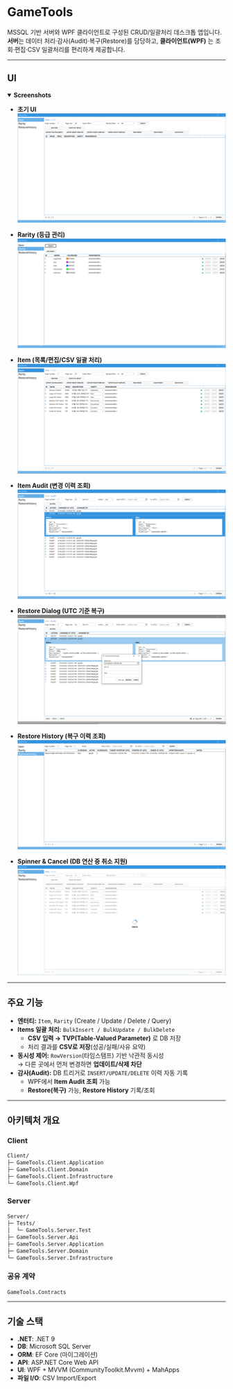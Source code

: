 # GameTools

MSSQL 기반 서버와 WPF 클라이언트로 구성된 CRUD/일괄처리 데스크톱 앱입니다.  
**서버**는 데이터 처리·감사(Audit)·복구(Restore)를 담당하고, **클라이언트(WPF)** 는 조회·편집·CSV 일괄처리를 편리하게 제공합니다.

---

## UI

<details open>
  <summary><strong>Screenshots</strong></summary>

- **초기 UI**  
  ![Home](docs/screenshots/Home.png)

- **Rarity (등급 관리)**
  ![Home](docs/screenshots/Rarity.png)

- **Item (목록/편집/CSV 일괄 처리)**  
  ![Item](docs/screenshots/Item.png)

- **Item Audit (변경 이력 조회)**  
  ![ItemAudit](docs/screenshots/ItemAudit.png)

- **Restore Dialog (UTC 기준 복구)**  
  ![RestoreDialog](docs/screenshots/RestoreDialog.png)

- **Restore History (복구 이력 조회)**  
  ![RestoreHistory](docs/screenshots/RestoreHistory.png)

- **Spinner & Cancel (DB 연산 중 취소 지원)**  
  ![Spin_Cancel](docs/screenshots/Spin_Cancel.png)

</details>

---

## 주요 기능

- **엔터티:** `Item`, `Rarity` (Create / Update / Delete / Query)
- **Items 일괄 처리:** `BulkInsert / BulkUpdate / BulkDelete`
  - **CSV 입력 → TVP(Table-Valued Parameter)** 로 DB 저장
  - 처리 결과를 **CSV로 저장**(성공/실패/사유 요약)
- **동시성 제어:** `RowVersion`(타임스탬프) 기반 낙관적 동시성  
  → 다른 곳에서 먼저 변경하면 **업데이트/삭제 차단**
- **감사(Audit):** DB 트리거로 `INSERT/UPDATE/DELETE` 이력 자동 기록
  - WPF에서 **Item Audit 조회** 가능
  - **Restore(복구)** 가능, **Restore History** 기록/조회

---

## 아키텍처 개요
### Client

    Client/
    ├─ GameTools.Client.Application
    ├─ GameTools.Client.Domain
    ├─ GameTools.Client.Infrastructure
    └─ GameTools.Client.Wpf

### Server

    Server/
    ├─ Tests/
    │  └─ GameTools.Server.Test
    ├─ GameTools.Server.Api
    ├─ GameTools.Server.Application
    ├─ GameTools.Server.Domain
    └─ GameTools.Server.Infrastructure

### 공유 계약

    GameTools.Contracts

---

## 기술 스택

- **.NET**: .NET 9  
- **DB**: Microsoft SQL Server
- **ORM**: EF Core (마이그레이션)  
- **API**: ASP.NET Core Web API  
- **UI**: WPF + MVVM (CommunityToolkit.Mvvm) + MahApps
- **파일 I/O**: CSV Import/Export
